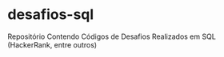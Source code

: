 # desafios-sql
Repositório Contendo Códigos de Desafios Realizados em SQL (HackerRank, entre outros)
